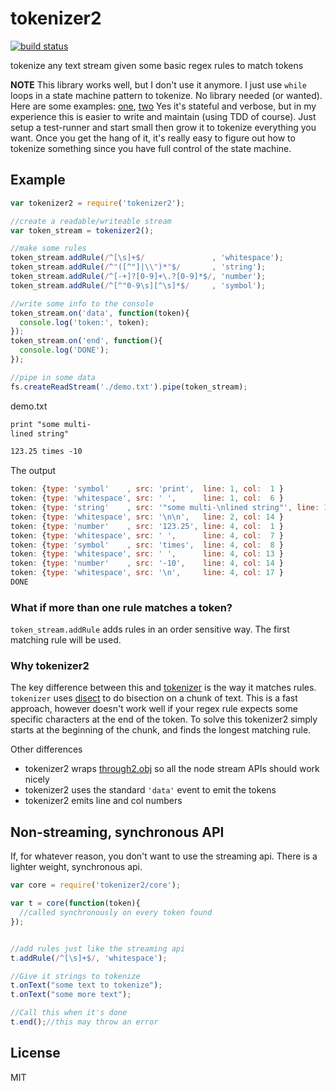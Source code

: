 # tokenizer2

[![build status](https://secure.travis-ci.org/smallhelm/tokenizer2.png)](https://travis-ci.org/smallhelm/tokenizer2)

tokenize any text stream given some basic regex rules to match tokens

**NOTE** This library works well, but I don't use it anymore. I just use `while` loops in a state machine pattern to tokenize. No library needed (or wanted). Here are some examples: [one](https://github.com/farskipper/ecmaless/blob/5503521ccb5c28b03fcb7bbeb3d6dd81e34e1e7a/packages/ecmaless-parser2/src/tokenizer.js#L58), [two](https://github.com/Picolab/node-krl-parser/blob/478df6033ad55f239d89be95c40936cbfaf07058/src/tokenizer.js) Yes it's stateful and verbose, but in my experience this is easier to write and maintain (using TDD of course). Just setup a test-runner and start small then grow it to tokenize everything you want. Once you get the hang of it, it's really easy to figure out how to tokenize something since you have full control of the state machine.


## Example
```js
var tokenizer2 = require('tokenizer2');

//create a readable/writeable stream
var token_stream = tokenizer2();

//make some rules
token_stream.addRule(/^[\s]+$/               , 'whitespace');
token_stream.addRule(/^"([^"]|\\")*"$/       , 'string');
token_stream.addRule(/^[-+]?[0-9]+\.?[0-9]*$/, 'number');
token_stream.addRule(/^[^"0-9\s][^\s]*$/     , 'symbol');

//write some info to the console
token_stream.on('data', function(token){
  console.log('token:', token);
});
token_stream.on('end', function(){
  console.log('DONE');
});

//pipe in some data
fs.createReadStream('./demo.txt').pipe(token_stream);
```
demo.txt
```txt
print "some multi-
lined string"

123.25 times -10
```
The output
```js
token: {type: 'symbol'    , src: 'print',  line: 1, col:  1 }
token: {type: 'whitespace', src: ' ',      line: 1, col:  6 }
token: {type: 'string'    , src: '"some multi-\nlined string"', line: 1, col: 7 }
token: {type: 'whitespace', src: '\n\n',   line: 2, col: 14 }
token: {type: 'number'    , src: '123.25', line: 4, col:  1 }
token: {type: 'whitespace', src: ' ',      line: 4, col:  7 }
token: {type: 'symbol'    , src: 'times',  line: 4, col:  8 }
token: {type: 'whitespace', src: ' ',      line: 4, col: 13 }
token: {type: 'number'    , src: '-10',    line: 4, col: 14 }
token: {type: 'whitespace', src: '\n',     line: 4, col: 17 }
DONE
```

### What if more than one rule matches a token? 

`token_stream.addRule` adds rules in an order sensitive way. The first matching rule will be used.

### Why tokenizer2

The key difference between this and [tokenizer](https://github.com/Floby/node-tokenizer) is the way it matches rules. `tokenizer` uses [disect](https://github.com/Floby/node-disect) to do bisection on a chunk of text. This is a fast approach, however doesn't work well if your regex rule expects some specific characters at the end of the token. To solve this tokenizer2 simply starts at the beginning of the chunk, and finds the longest matching rule.

Other differences
 * tokenizer2 wraps [through2.obj](https://www.npmjs.com/package/through2) so all the node stream APIs should work nicely
 * tokenizer2 uses the standard `'data'` event to emit the tokens
 * tokenizer2 emits line and col numbers

## Non-streaming, synchronous API

If, for whatever reason, you don't want to use the streaming api. There is a lighter weight, synchronous api.

```js
var core = require('tokenizer2/core');

var t = core(function(token){
  //called synchronously on every token found
});


//add rules just like the streaming api
t.addRule(/^[\s]+$/, 'whitespace');

//Give it strings to tokenize
t.onText("some text to tokenize");
t.onText("some more text");

//Call this when it's done
t.end();//this may throw an error
```

## License
MIT

